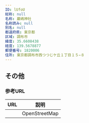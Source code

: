 ```yaml
---
ID: lUfoU
総称: null
名称: 巌嶋神社
名称読み: null
別名: null
都道府県: 東京都
区域: 調布市
緯度: 35.6608438
経度: 139.5678877
郵便番号: 1820006
住所: 東京都調布市西つつじケ丘１丁目１５−８
---
```


## その他

### 参考URL

| URL | 説明          |
| --- | ------------- |
|     | OpenStreetMap |
